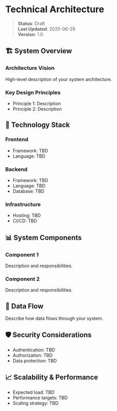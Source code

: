 # Technical Architecture

> **Status**: Draft  
> **Last Updated**: 2025-06-29  
> **Version**: 1.0  

## 🏗️ System Overview

### Architecture Vision
High-level description of your system architecture.

### Key Design Principles
- Principle 1: Description
- Principle 2: Description

## 🔧 Technology Stack

### Frontend
- Framework: TBD
- Language: TBD

### Backend
- Framework: TBD
- Language: TBD
- Database: TBD

### Infrastructure
- Hosting: TBD
- CI/CD: TBD

## 📊 System Components

### Component 1
Description and responsibilities.

### Component 2
Description and responsibilities.

## 🔄 Data Flow

Describe how data flows through your system.

## 🛡️ Security Considerations

- Authentication: TBD
- Authorization: TBD
- Data protection: TBD

## 📈 Scalability & Performance

- Expected load: TBD
- Performance targets: TBD
- Scaling strategy: TBD
